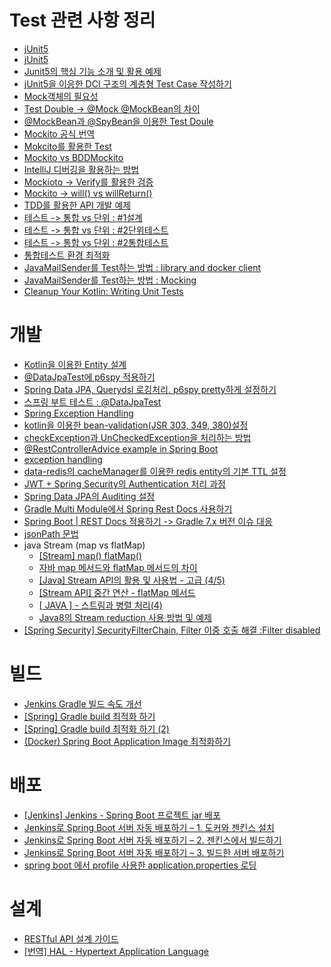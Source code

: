 Test 관련 사항 정리
===

- [jUnit5](https://donghyeon.dev/junit/2021/04/11/JUnit5-%EC%99%84%EB%B2%BD-%EA%B0%80%EC%9D%B4%EB%93%9C/)
- [jUnit5](https://beomseok95.tistory.com/303)
- [Junit5의 핵심 기능 소개 및 활용 예제](https://theheydaze.tistory.com/218)
- [jUnit5을 이응한 DCI 구조의 계층형 Test Case 작성하기](https://johngrib.github.io/wiki/junit5-nested/)
- [Mock객체의 필요성](https://www.crocus.co.kr/1555)
- [Test Double -> @Mock @MockBean의 차이](https://cobbybb.tistory.com/16#---%--%EC%-B%A-%EC%A-%-C%--%EA%B-%--%EC%-B%AC%EC%--%AC%EB%--%A-%EC%-D%--%--%ED%--%-C%EC%-A%A-%ED%-A%B-%ED%--%--%EA%B-%B-%--%EC%-C%--%ED%--%-C%--%EC%--%--%ED%--%A-%--%EC%--%A-%EC%A-%--)
- [@MockBean과 @SpyBean을 이용한 Test Doule](https://jojoldu.tistory.com/226)
- [Mockito 공식 번역](https://velog.io/@hanblueblue/spring-boot-%EC%9C%A0%EB%8B%9B-%ED%85%8C%EC%8A%A4%ED%8A%B8-3.-Mockito)
- [Mokcito를 활용한 Test](https://greedy0110.tistory.com/57)
- [Mockito vs BDDMockito](https://velog.io/@lxxjn0/Mockito%EC%99%80-BDDMockito%EB%8A%94-%EB%AD%90%EA%B0%80-%EB%8B%A4%EB%A5%BC%EA%B9%8C)
- [IntelliJ 디버깅을 활용하는 방법](https://dncjf64.tistory.com/226)
- [Mockioto -> Verify를 활용한 검증](https://johngrib.github.io/wiki/java-mockito/)
- [Mockito -> will() vs willReturn()](https://wonit.tistory.com/493)
- [TDD를 활용한 API 개발 예제](https://github.com/ahastudio/fastcampus-eatgo/blob/main/eatgo-customer-api/src/test/java/kr/co/fastcampus/eatgo/application/UserServiceTests.java)
- [테스트 -> 통합 vs 단위 : #1설계](https://goddaehee.tistory.com/209)
- [테스트 -> 통합 vs 단위 : #2단위테스트](https://goddaehee.tistory.com/212?category=367461)
- [테스트 -> 통합 vs 단위 : #2통합테스트](https://goddaehee.tistory.com/211)
- [통합테스트 환경 최적화](https://theheydaze.tistory.com/218)
- [JavaMailSender를 Test하는 방법 : library and docker client](https://rieckpil.de/use-greenmail-for-spring-mail-javamailsender-junit-5-integration-tests/)
- [JavaMailSender를 Test하는 방법 : Mocking](https://www.javatips.net/api/urlaubsverwaltung-master/src/test/java/org/synyx/urlaubsverwaltung/core/mail/MailSenderTest.java)
- [Cleanup Your Kotlin: Writing Unit Tests](https://medium.com/@linhartos/cleanup-your-kotlin-writing-unit-tests-6041f0c32d47)

개발
===

- [Kotlin을 이용한 Entity 설계](https://blog.junu.dev/37)
- [@DataJpaTest에 p6spy 적용하기](https://zgundam.tistory.com/199)
- [Spring Data JPA, Querydsl 로깅처리. p6spy pretty하게 설정하기](https://jessyt.tistory.com/27)
- [스프링 부트 테스트 : @DataJpaTest](https://webcoding-start.tistory.com/20)
- [Spring Exception Handling](https://bcp0109.tistory.com/303)
- [kotlin을 이용한 bean-validation(JSR 303, 349, 380)설정 ](https://velog.io/@lsb156/SpringBoot-Kotlin%EC%97%90%EC%84%9C-Valid%EA%B0%80-%EB%8F%99%EC%9E%91%ED%95%98%EC%A7%80-%EC%95%8A%EB%8A%94-%EC%9B%90%EC%9D%B8JSR-303-JSR-380)
- [checkException과 UnCheckedException을 처리하는 방법](https://bcp0109.tistory.com/303)
- [@RestControllerAdvice example in Spring Boot](https://www.bezkoder.com/spring-boot-restcontrolleradvice/)
- [exception handling](https://hkoonsdiary.tistory.com/135)
- [data-redis의 cacheManager를 이용한 redis entity의 기본 TTL 설정](https://www.skyer9.pe.kr/wordpress/?p=1571)
- [JWT + Spring Security의 Authentication 처리 과정](https://bcp0109.tistory.com/301)
- [Spring Data JPA의 Auditing 설정](https://055055.tistory.com/29)
- [Gradle Multi Module에서 Spring Rest Docs 사용하기](https://jojoldu.tistory.com/294)
- [Spring Boot | REST Docs 적용하기 -> Gradle 7.x 버전 이슈 대응](https://gaemi606.tistory.com/entry/Spring-Boot-REST-Docs-%EC%A0%81%EC%9A%A9%ED%95%98%EA%B8%B0)
- [jsonPath 문법](https://www.codetd.com/ko/article/6300874)
- java Stream (map vs flatMap)
  - [[Stream] map() flatMap()](https://wjjeong.tistory.com/42)
  - [자바 map 메서드와 flatMap 메서드의 차이](https://madplay.github.io/post/difference-between-map-and-flatmap-methods-in-java)
  - [[Java] Stream API의 활용 및 사용법 - 고급 (4/5)](https://mangkyu.tistory.com/115)
  - [[Stream API] 중간 연산 - flatMap 메서드](https://dev-kani.tistory.com/33)
  - [[ JAVA ] - 스트림과 병렬 처리(4)](https://m.blog.naver.com/PostView.naver?isHttpsRedirect=true&blogId=rain483&logNo=220603319103)
  - [Java8의 Stream reduction 사용 방법 및 예제](https://codechacha.com/ko/java8-stream-reduction/)
- [[Spring Security] SecurityFilterChain, Filter 이중 호출 해결 :Filter disabled](https://moonsiri.tistory.com/46)

빌드
===
 - [Jenkins Gradle 빌드 속도 개선](https://blog.riyenas.dev/41)
 - [[Spring] Gradle build 최적화 하기](https://kangwoojin.github.io/programing/gradle-build-performance/)
 - [[Spring] Gradle build 최적화 하기 (2)](https://kangwoojin.github.io/programing/gradle-build-performace-2/)
 - [(Docker) Spring Boot Application Image 최적화하기](https://perfectacle.github.io/2019/04/16/spring-boot-docker-image-optimization/)

배포
===
- [[Jenkins] Jenkins - Spring Boot 프로젝트 jar 배포](https://dev-overload.tistory.com/39)
- [Jenkins로 Spring Boot 서버 자동 배포하기 – 1. 도커와 젠킨스 설치](https://hotheadfactory.com/?p=2026)
- [Jenkins로 Spring Boot 서버 자동 배포하기 – 2. 젠킨스에서 빌드하기](https://hotheadfactory.com/?p=2039)
- [Jenkins로 Spring Boot 서버 자동 배포하기 – 3. 빌드한 서버 배포하기](https://hotheadfactory.com/?p=2056)
- [spring boot 에서 profile 사용한 application.properties 로딩](https://lejewk.github.io/springboot-gradle-spring-profiles-active/)  
  
설계
===
- [RESTful API 설계 가이드](https://sanghaklee.tistory.com/57)
- [[번역] HAL - Hypertext Application Language
  ](https://velog.io/@pop8682/%EB%B2%88%EC%97%AD-HAL-Hypertext-Application-Language)
